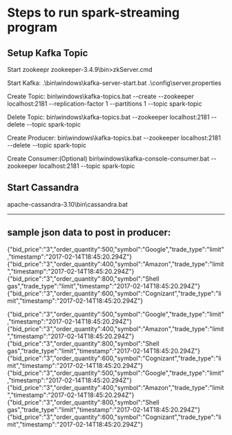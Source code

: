 # Steps to run spark-streaming program


Setup Kafka Topic
-----------------
Start zookeepr
zookeeper-3.4.9\bin>zkServer.cmd

Start Kafka:
.\bin\windows\kafka-server-start.bat .\config\server.properties

Create Topic:
bin\windows\kafka-topics.bat --create --zookeeper localhost:2181 --replication-factor 1 --partitions 1 --topic spark-topic

Delete Topic:
bin\windows\kafka-topics.bat --zookeeper localhost:2181 --delete --topic spark-topic

Create Producer:
bin\windows\kafka-topics.bat --zookeeper localhost:2181 --delete --topic spark-topic

Create Consumer:(Optional)
bin\windows\kafka-console-consumer.bat --zookeeper localhost:2181 --topic spark-topic

Start Cassandra
---------------
apache-cassandra-3.10\bin\cassandra.bat



----------------------------------------------------------------------------------------------------------------------------
sample json data to post in producer:
-----------------------------------------------------------------------------------------------------------------------------

{"bid_price":"3","order_quantity":500,"symbol":"Google","trade_type":"limit","timestamp":"2017-02-14T18:45:20.294Z"}
{"bid_price":"3","order_quantity":400,"symbol":"Amazon","trade_type":"limit","timestamp":"2017-02-14T18:45:20.294Z"}
{"bid_price":"3","order_quantity":800,"symbol":"Shell gas","trade_type":"limit","timestamp":"2017-02-14T18:45:20.294Z"}
{"bid_price":"3","order_quantity":600,"symbol":"Cognizant","trade_type":"limit","timestamp":"2017-02-14T18:45:20.294Z"}

{"bid_price":"3","order_quantity":500,"symbol":"Google","trade_type":"limit","timestamp":"2017-02-14T18:45:20.294Z"}
{"bid_price":"3","order_quantity":400,"symbol":"Amazon","trade_type":"limit","timestamp":"2017-02-14T18:45:20.294Z"}
{"bid_price":"3","order_quantity":800,"symbol":"Shell gas","trade_type":"limit","timestamp":"2017-02-14T18:45:20.294Z"}
{"bid_price":"3","order_quantity":600,"symbol":"Cognizant","trade_type":"limit","timestamp":"2017-02-14T18:45:20.294Z"}
{"bid_price":"3","order_quantity":500,"symbol":"Google","trade_type":"limit","timestamp":"2017-02-14T18:45:20.294Z"}
{"bid_price":"3","order_quantity":400,"symbol":"Amazon","trade_type":"limit","timestamp":"2017-02-14T18:45:20.294Z"}
{"bid_price":"3","order_quantity":800,"symbol":"Shell gas","trade_type":"limit","timestamp":"2017-02-14T18:45:20.294Z"}
{"bid_price":"3","order_quantity":600,"symbol":"Cognizant","trade_type":"limit","timestamp":"2017-02-14T18:45:20.294Z"}


